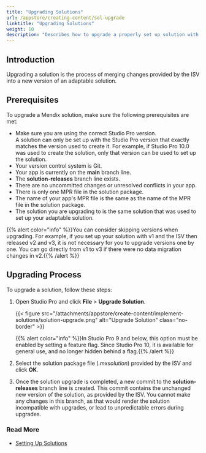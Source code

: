 ```yaml
---
title: "Upgrading Solutions"
url: /appstore/creating-content/sol-upgrade
linktitle: "Upgrading Solutions"
weight: 10
description: "Describes how to upgrade a properly set up solution with a new version provided by the ISV."
---
```


## Introduction

Upgrading a solution is the process of merging changes provided by the ISV into a new version of an adaptable solution.

## Prerequisites

To upgrade a Mendix solution, make sure the following prerequisites are met:

* Make sure you are using the correct Studio Pro version.    
  A solution can only be set up with the Studio Pro version that exactly matches the version used to create it. For example, if Studio Pro 10.0 was used to create the solution, only that version can be used to set up the solution.
* Your version control system is Git.
* Your app is currently on the **main** branch line.
* The **solution-releases** branch line exists.
* There are no uncommitted changes or unresolved conflicts in your app.
* There is only one MPR file in the solution package.
* The name of your app's MPR file is the same as the name of the MPR file in the solution package.
* The solution you are upgrading to is the same solution that was used to set up your adaptable solution.

{{% alert color="info" %}}You can consider skipping versions when upgrading. For example, if you set up your solution with v1 and the ISV then released v2 and v3, it is not necessary for you to upgrade versions one by one. You can go directly from v1 to v3 if there were no data migration changes in v2.{{% /alert %}}

## Upgrading Process

To upgrade a solution, follow these steps:

1. Open Studio Pro and click **File** > **Upgrade Solution**.

    {{< figure src="/attachments/appstore/create-content/implement-solutions/solution-upgrade.png" alt="Upgrade Solution" class="no-border" >}}

    {{% alert color="info" %}}In Studio Pro 9 and below, this option must be enabled by setting a feature flag. Since Studio Pro 10, it is available for general use, and no longer hidden behind a flag.{{% /alert %}}

2. Select the solution package file (*.mxsolution*) provided by the ISV and click **OK**.
3. Once the solution upgrade is completed, a new commit to the **solution-releases** branch line is created. This commit contains the unchanged new version of the solution, as provided by the ISV. You cannot make any changes in this branch, as that would render the solution incompatible with upgrades, or lead to unpredictable errors during upgrades.

### Read More

* [Setting Up Solutions](/appstore/creating-content/sol-set-up/) 